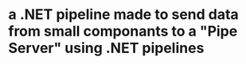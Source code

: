 <h1> a .NET pipeline made to send data from small componants to a "Pipe Server" using .NET pipelines </h1>
